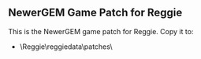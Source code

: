 ## NewerGEM Game Patch for Reggie ##

This is the NewerGEM game patch for Reggie.
Copy it to:
- \Reggie\reggiedata\patches\
